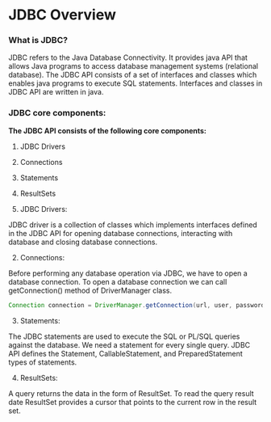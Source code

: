 # JDBC Overview

### What is JDBC?

JDBC refers to the Java Database Connectivity. It provides java API that allows Java programs to access database management systems (relational database). The JDBC API consists of a set of interfaces and classes which enables java programs to execute SQL statements. Interfaces and classes in JDBC API are written in java.

### JDBC core components:

**The JDBC API consists of the following core components:**
1. JDBC Drivers
2. Connections
3. Statements
4. ResultSets

1. JDBC Drivers:

JDBC driver is a collection of classes which implements interfaces defined in the JDBC API for opening database connections, interacting with database and closing database connections.

2. Connections:

Before performing any database operation via JDBC, we have to open a database connection. To open a database connection we can call getConnection() method of DriverManager class.

```java
Connection connection = DriverManager.getConnection(url, user, password) 
```

3. Statements:

The JDBC statements are used to execute the SQL or PL/SQL queries against the database. We need a statement for every single query. JDBC API defines the Statement, CallableStatement, and PreparedStatement types of statements.

4. ResultSets:

A query returns the data in the form of ResultSet. To read the query result date ResultSet provides a cursor that points to the current row in the result set.
